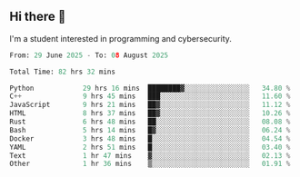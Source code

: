 ## Hi there 👋

I'm a student interested in programming and cybersecurity.
<!--START_SECTION:waka-->

```python
From: 29 June 2025 - To: 08 August 2025

Total Time: 82 hrs 32 mins

Python            29 hrs 16 mins  ████████▓░░░░░░░░░░░░░░░░   34.80 %
C++               9 hrs 45 mins   ███░░░░░░░░░░░░░░░░░░░░░░   11.60 %
JavaScript        9 hrs 21 mins   ██▓░░░░░░░░░░░░░░░░░░░░░░   11.12 %
HTML              8 hrs 37 mins   ██▓░░░░░░░░░░░░░░░░░░░░░░   10.26 %
Rust              6 hrs 48 mins   ██░░░░░░░░░░░░░░░░░░░░░░░   08.08 %
Bash              5 hrs 14 mins   █▓░░░░░░░░░░░░░░░░░░░░░░░   06.24 %
Docker            3 hrs 48 mins   █░░░░░░░░░░░░░░░░░░░░░░░░   04.54 %
YAML              2 hrs 51 mins   █░░░░░░░░░░░░░░░░░░░░░░░░   03.40 %
Text              1 hr 47 mins    ▓░░░░░░░░░░░░░░░░░░░░░░░░   02.13 %
Other             1 hr 36 mins    ▒░░░░░░░░░░░░░░░░░░░░░░░░   01.91 %
```

<!--END_SECTION:waka-->
